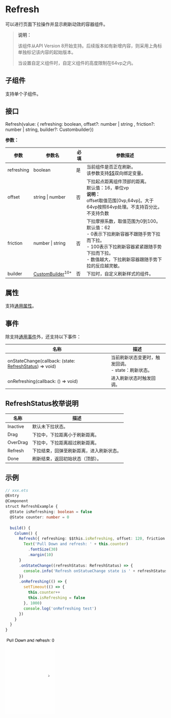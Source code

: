 # Refresh

 可以进行页面下拉操作并显示刷新动效的容器组件。 

>  **说明：**
>
>  该组件从API Version 8开始支持。后续版本如有新增内容，则采用上角标单独标记该内容的起始版本。
>
>  当设置自定义组件时，自定义组件的高度限制在64vp之内。

## 子组件

支持单个子组件。

## 接口

Refresh\(value: \{ refreshing: boolean, offset?:  number&nbsp;|&nbsp;string , friction?: number | string, builder?: Custombuilder\}\)

**参数：**

| 参数         | 参数名                                      | 必填   | 参数描述                                     |
| ---------- | ---------------------------------------- | ---- | ---------------------------------------- |
| refreshing | boolean                                  | 是    | 当前组件是否正在刷新。<br/>该参数支持[$$](../../quick-start/arkts-two-way-sync.md)双向绑定变量。 |
| offset     | string&nbsp;\|&nbsp;number               | 否    | 下拉起点距离组件顶部的距离。<br/>默认值：16，单位vp <br/>**说明：**<br/>offset取值范围[0vp,64vp]。大于64vp按照64vp处理。不支持百分比，不支持负数 |
| friction   | number&nbsp;\|&nbsp;string               | 否    | 下拉摩擦系数，取值范围为0到100。<br/>默认值：62<br/>-&nbsp;0表示下拉刷新容器不跟随手势下拉而下拉。<br/>-&nbsp;100表示下拉刷新容器紧紧跟随手势下拉而下拉。<br/>-&nbsp;数值越大，下拉刷新容器跟随手势下拉的反应越灵敏。 |
| builder    | [CustomBuilder](ts-types.md#custombuilder8)<sup>10+</sup> | 否    | 下拉时，自定义刷新样式的组件。                          |

## 属性

支持[通用属性](ts-universal-attributes-size.md)。

## 事件

除支持[通用事件](ts-universal-events-click.md)外，还支持以下事件：


| 名称                                       | 描述                                     |
| ---------------------------------------- | -------------------------------------- |
| onStateChange(callback: (state: [RefreshStatus](#refreshstatus枚举说明)) => void) | 当前刷新状态变更时，触发回调。<br/>-&nbsp;state：刷新状态。 |
| onRefreshing(callback: () => void)       | 进入刷新状态时触发回调。                           |

## RefreshStatus枚举说明

| 名称       | 描述                   |
| -------- | -------------------- |
| Inactive | 默认未下拉状态。             |
| Drag     | 下拉中，下拉距离小于刷新距离。      |
| OverDrag | 下拉中，下拉距离超过刷新距离。      |
| Refresh  | 下拉结束，回弹至刷新距离，进入刷新状态。 |
| Done     | 刷新结束，返回初始状态（顶部）。     |


## 示例

```ts
// xxx.ets
@Entry
@Component
struct RefreshExample {
  @State isRefreshing: boolean = false
  @State counter: number = 0

  build() {
    Column() {
      Refresh({ refreshing: $$this.isRefreshing, offset: 120, friction: 100 }) {
        Text('Pull Down and refresh: ' + this.counter)
          .fontSize(30)
          .margin(10)
      }
      .onStateChange((refreshStatus: RefreshStatus) => {
        console.info('Refresh onStatueChange state is ' + refreshStatus)
      })
      .onRefreshing(() => {
        setTimeout(() => {
          this.counter++
          this.isRefreshing = false
        }, 1000)
        console.log('onRefreshing test')
      })
    }
  }
}
```

![](figures/refresh.gif)
